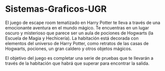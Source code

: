 # Sistemas-Graficos-UGR

El juego de escape room tematizado en Harry Potter te lleva a través de una emocionante aventura en el mundo mágico. Te encuentras en un lugar oscuro y misterioso que parece ser un aula de pociones de Hogwarts (la Escuela de Magia y Hechicería). La habitación está decorada con elementos del universo de Harry Potter, como retratos de las casas de Hogwarts, pociones, un gran caldero y otros objetos mágicos.

El objetivo del juego es completar una serie de pruebas que te llevarán a través de la habitación que habrá que superar para encontrar la salida.

